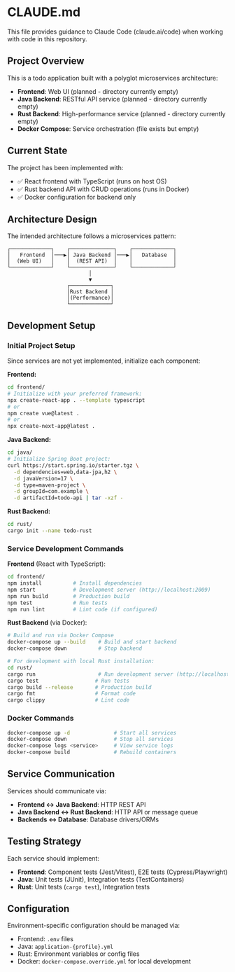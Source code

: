 # CLAUDE.md

This file provides guidance to Claude Code (claude.ai/code) when working with code in this repository.

## Project Overview

This is a todo application built with a polyglot microservices architecture:

- **Frontend**: Web UI (planned - directory currently empty)
- **Java Backend**: RESTful API service (planned - directory currently empty) 
- **Rust Backend**: High-performance service (planned - directory currently empty)
- **Docker Compose**: Service orchestration (file exists but empty)

## Current State

The project has been implemented with:
- ✅ React frontend with TypeScript (runs on host OS)
- ✅ Rust backend API with CRUD operations (runs in Docker)
- ✅ Docker configuration for backend only

## Architecture Design

The intended architecture follows a microservices pattern:

```
┌─────────────┐    ┌──────────────┐    ┌─────────────┐
│   Frontend  │───▶│ Java Backend │───▶│   Database  │
│  (Web UI)   │    │  (REST API)  │    │             │
└─────────────┘    └──────────────┘    └─────────────┘
                          │
                          ▼
                   ┌─────────────┐
                   │Rust Backend │
                   │(Performance)│
                   └─────────────┘
```

## Development Setup

### Initial Project Setup
Since services are not yet implemented, initialize each component:

**Frontend:**
```bash
cd frontend/
# Initialize with your preferred framework:
npx create-react-app . --template typescript
# or
npm create vue@latest .
# or
npx create-next-app@latest .
```

**Java Backend:**
```bash
cd java/
# Initialize Spring Boot project:
curl https://start.spring.io/starter.tgz \
  -d dependencies=web,data-jpa,h2 \
  -d javaVersion=17 \
  -d type=maven-project \
  -d groupId=com.example \
  -d artifactId=todo-api | tar -xzf -
```

**Rust Backend:**
```bash
cd rust/
cargo init --name todo-rust
```

### Service Development Commands

**Frontend** (React with TypeScript):
```bash
cd frontend/
npm install          # Install dependencies
npm start            # Development server (http://localhost:2009)
npm run build        # Production build
npm test             # Run tests
npm run lint         # Lint code (if configured)
```

**Rust Backend** (via Docker):
```bash
# Build and run via Docker Compose
docker-compose up --build    # Build and start backend
docker-compose down          # Stop backend

# For development with local Rust installation:
cd rust/
cargo run                    # Run development server (http://localhost:8000)
cargo test                  # Run tests
cargo build --release       # Production build
cargo fmt                   # Format code
cargo clippy                # Lint code
```

### Docker Commands

```bash
docker-compose up -d              # Start all services
docker-compose down               # Stop all services
docker-compose logs <service>     # View service logs
docker-compose build              # Rebuild containers
```

## Service Communication

Services should communicate via:
- **Frontend ↔ Java Backend**: HTTP REST API
- **Java Backend ↔ Rust Backend**: HTTP API or message queue
- **Backends ↔ Database**: Database drivers/ORMs

## Testing Strategy

Each service should implement:
- **Frontend**: Component tests (Jest/Vitest), E2E tests (Cypress/Playwright)
- **Java**: Unit tests (JUnit), Integration tests (TestContainers)
- **Rust**: Unit tests (`cargo test`), Integration tests

## Configuration

Environment-specific configuration should be managed via:
- Frontend: `.env` files
- Java: `application-{profile}.yml`
- Rust: Environment variables or config files
- Docker: `docker-compose.override.yml` for local development